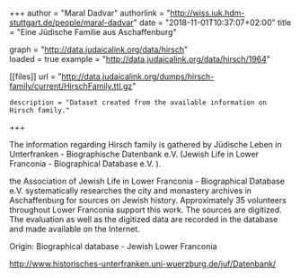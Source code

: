 +++
author = "Maral Dadvar"
authorlink = "http://wiss.iuk.hdm-stuttgart.de/people/maral-dadvar"
date = "2018-11-01T10:37:07+02:00"
title = "Eine Jüdische Familie aus Aschaffenburg" 


graph = "http://data.judaicalink.org/data/hirsch"  
loaded = true
example = "http://data.judaicalink.org/data/hirsch/1964"


[[files]]
	url = "http://data.judaicalink.org/dumps/hirsch-family/current/HirschFamily.ttl.gz" 
	
	description = "Dataset created from the available information on Hirsch family."
 
	
+++

The information regarding Hirsch family is gathered by Jüdische Leben in Unterfranken - Biographische Datenbank e.V. (Jewish Life in Lower Franconia - Biographical Database e.V. ).

<!--more-->

the Association of Jewish Life in Lower Franconia - Biographical Database e.V. systematically researches the city and monastery archives in Aschaffenburg for sources on Jewish history. 
Approximately 35 volunteers throughout Lower Franconia support this work. The sources are digitized. The evaluation as well as the digitized data are recorded in the database and made available on the Internet.

Origin: Biographical database - Jewish Lower Franconia

http://www.historisches-unterfranken.uni-wuerzburg.de/juf/Datenbank/
